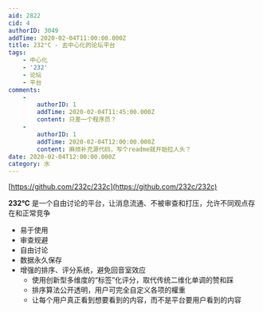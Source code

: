 ```yaml
---
aid: 2822
cid: 4
authorID: 3049
addTime: 2020-02-04T11:00:00.000Z
title: 232°C - 去中心化的论坛平台
tags:
    - 中心化
    - '232'
    - 论坛
    - 平台
comments:
    -
        authorID: 1
        addTime: 2020-02-04T11:45:00.000Z
        content: 只差一个程序员？
    -
        authorID: 1
        addTime: 2020-02-04T12:00:00.000Z
        content: 麻烦补充源代码，写个readme就开始拉人头？
date: 2020-02-04T12:00:00.000Z
category: 水
---
```


[https://github.com/232c/232c](https://github.com/232c/232c)

**232°C** 是一个自由讨论的平台，让消息流通、不被审查和打压，允许不同观点存在和正常竞争

*   易于使用
*   审查规避
*   自由讨论
*   数据永久保存
*   增强的排序、评分系统，避免回音室效应
    *   使用创新型多维度的“标签”化评分，取代传统二维化单调的赞和踩
    *   排序算法公开透明，用户可完全自定义各项的權重
    *   让每个用户真正看到想要看到的内容，而不是平台要用户看到的内容
